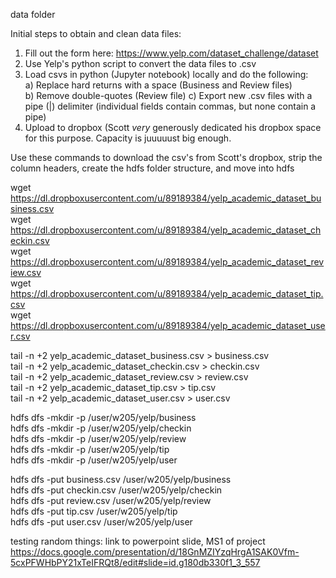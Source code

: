data folder

Initial steps to obtain and clean data files:
1) Fill out the form here: https://www.yelp.com/dataset_challenge/dataset  
2) Use Yelp's python script to convert the data files to .csv  
3) Load csvs in python (Jupyter notebook) locally and do the following:  
    a) Replace hard returns with a space (Business and Review files)  
    b) Remove double-quotes (Review file)
    c) Export new .csv files with a pipe (|) delimiter (individual fields contain commas, but none contain a pipe)
4) Upload to dropbox (Scott _very_ generously dedicated his dropbox space for this purpose. Capacity is juuuuust big enough.

Use these commands to download the csv's from Scott's dropbox, strip the column headers, create the hdfs folder structure, and move into hdfs

wget https://dl.dropboxusercontent.com/u/89189384/yelp_academic_dataset_business.csv  
wget https://dl.dropboxusercontent.com/u/89189384/yelp_academic_dataset_checkin.csv  
wget https://dl.dropboxusercontent.com/u/89189384/yelp_academic_dataset_review.csv  
wget https://dl.dropboxusercontent.com/u/89189384/yelp_academic_dataset_tip.csv  
wget https://dl.dropboxusercontent.com/u/89189384/yelp_academic_dataset_user.csv  

tail -n +2 yelp_academic_dataset_business.csv > business.csv  
tail -n +2 yelp_academic_dataset_checkin.csv > checkin.csv  
tail -n +2 yelp_academic_dataset_review.csv > review.csv   
tail -n +2 yelp_academic_dataset_tip.csv > tip.csv  
tail -n +2 yelp_academic_dataset_user.csv > user.csv  

hdfs dfs -mkdir -p /user/w205/yelp/business  
hdfs dfs -mkdir -p /user/w205/yelp/checkin  
hdfs dfs -mkdir -p /user/w205/yelp/review  
hdfs dfs -mkdir -p /user/w205/yelp/tip  
hdfs dfs -mkdir -p /user/w205/yelp/user  

hdfs dfs -put business.csv /user/w205/yelp/business  
hdfs dfs -put checkin.csv /user/w205/yelp/checkin  
hdfs dfs -put review.csv /user/w205/yelp/review  
hdfs dfs -put tip.csv /user/w205/yelp/tip  
hdfs dfs -put user.csv /user/w205/yelp/user  









testing random things:
link to powerpoint slide, MS1 of project
https://docs.google.com/presentation/d/18GnMZIYzqHrgA1SAK0Vfm-5cxPFWHbPY21xTeIFRQt8/edit#slide=id.g180db330f1_3_557

